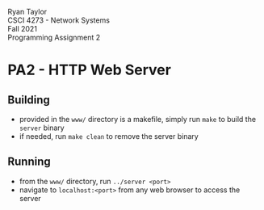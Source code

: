 Ryan Taylor  
CSCI 4273 - Network Systems  
Fall 2021  
Programming Assignment 2  

# PA2 - HTTP Web Server

## Building
- provided in the ```www/``` directory is a makefile, simply run ```make``` to build the ```server``` binary
- if needed, run ```make clean``` to remove the server binary

## Running
- from the ```www/``` directory, run ```../server <port>```
- navigate to ```localhost:<port>``` from any web browser to access the server